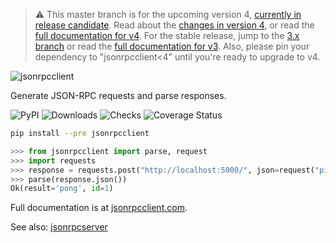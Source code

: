 > :warning: This master branch is for the upcoming version 4, [currently in
> release
> candidate](https://github.com/explodinglabs/jsonrpcclient/discussions/176).
> Read about the [changes in version
> 4](https://composed.blog/jsonrpcclient-4-changes), or read the [full
> documentation for v4](https://www.jsonrpcclient.com/en/latest/). For the
> stable release, jump to the [3.x
> branch](https://github.com/explodinglabs/jsonrpcclient/tree/3.x) or read the
> [full documentation for v3](https://www.jsonrpcserver.com/en/3.5.6/). Also,
> please pin your dependency to "jsonrpcclient<4" until you're ready to upgrade
> to v4.

<img
    alt="jsonrpcclient"
    style="margin: 0 auto;"
    src="https://github.com/explodinglabs/jsonrpcclient/blob/master/docs/logo.png?raw=true"
/>

Generate JSON-RPC requests and parse responses.

![PyPI](https://img.shields.io/pypi/v/jsonrpcclient.svg)
![Downloads](https://pepy.tech/badge/jsonrpcclient/week)
![Checks](https://github.com/explodinglabs/jsonrpcclient/actions/workflows/checks.yml/badge.svg)
![Coverage Status](https://coveralls.io/repos/github/explodinglabs/jsonrpcclient/badge.svg?branch=master)

```sh
pip install --pre jsonrpcclient
```

```python
>>> from jsonrpcclient import parse, request
>>> import requests
>>> response = requests.post("http://localhost:5000/", json=request("ping"))
>>> parse(response.json())
Ok(result='pong', id=1)
```

Full documentation is at [jsonrpcclient.com](https://www.jsonrpcclient.com/en/latest/).

See also: [jsonrpcserver](https://github.com/explodinglabs/jsonrpcserver)
